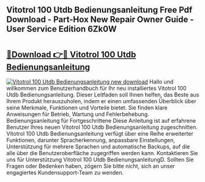 ## Vitotrol 100 Utdb Bedienungsanleitung Free Pdf Download - Part-Hox New Repair Owner Guide - User Service Edition 6Zk0W

# <h2><a href="http://df19qwb.blite.top/?on=Vitotrol+100+Utdb+Bedienungsanleitung">🔗Download 👉🔴 Vitotrol 100 Utdb Bedienungsanleitung</a></h2>

[![Vitotrol 100 Utdb Bedienungsanleitung new download](https://i.imgur.com/lujVjoI.png)](http://df19qwb.blite.top/?on=Vitotrol+100+Utdb+Bedienungsanleitung)
Hallo und willkommen zum Benutzerhandbuch für Ihr neu installiertes Vitotrol 100 Utdb Bedienungsanleitung. Dieser Leitfaden soll Ihnen helfen, das Beste aus Ihrem Produkt herauszuholen, indem er einen umfassenden Überblick über seine Merkmale, Funktionen und Vorteile bietet. Sie finden klare Anweisungen für Betrieb, Wartung und Fehlerbehebung. Bedienungsanleitung für Fortgeschrittene Diese Anleitung ist auf erfahrene Benutzer Ihres neuen Vitotrol 100 Utdb Bedienungsanleitung zugeschnitten. Vitotrol 100 Utdb Bedienungsanleitung verfügt über eine Reihe erweiterter Funktionen, darunter Spracherkennung, anpassbare Einstellungen, Unterstützung für mehrere Sprachen und automatische Backups, auf die alle über die Benutzeroberfläche zugegriffen werden kann. Kontaktieren Sie uns für Unterstützung Vitotrol 100 Utdb BedienungsanleitungD. Sollten Sie Fragen oder Bedenken haben, zögern Sie bitte nicht, sich an unser engagiertes Kundensupport-Team zu wenden.
